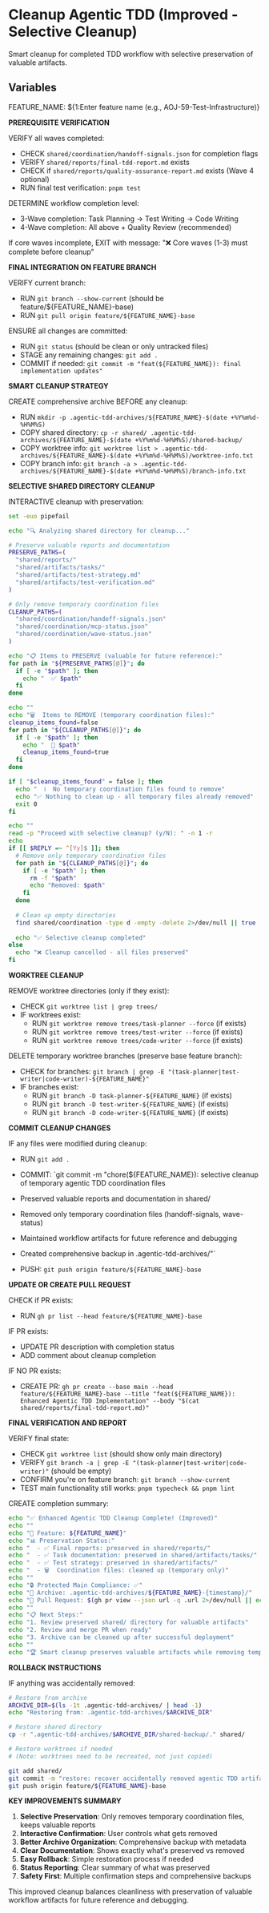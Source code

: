 # Cleanup Agentic TDD (Improved - Selective Cleanup)

Smart cleanup for completed TDD workflow with selective preservation of valuable artifacts.

## Variables
FEATURE_NAME: ${1:Enter feature name (e.g., AOJ-59-Test-Infrastructure)}

**PREREQUISITE VERIFICATION**

VERIFY all waves completed:
- CHECK `shared/coordination/handoff-signals.json` for completion flags
- VERIFY `shared/reports/final-tdd-report.md` exists
- CHECK if `shared/reports/quality-assurance-report.md` exists (Wave 4 optional)
- RUN final test verification: `pnpm test`

DETERMINE workflow completion level:
- 3-Wave completion: Task Planning → Test Writing → Code Writing  
- 4-Wave completion: All above + Quality Review (recommended)

If core waves incomplete, EXIT with message: "❌ Core waves (1-3) must complete before cleanup"

**FINAL INTEGRATION ON FEATURE BRANCH**

VERIFY current branch:
- RUN `git branch --show-current` (should be feature/${FEATURE_NAME}-base)
- RUN `git pull origin feature/${FEATURE_NAME}-base`

ENSURE all changes are committed:
- RUN `git status` (should be clean or only untracked files)
- STAGE any remaining changes: `git add .`
- COMMIT if needed: `git commit -m "feat(${FEATURE_NAME}): final implementation updates"`

**SMART CLEANUP STRATEGY**

CREATE comprehensive archive BEFORE any cleanup:
- RUN `mkdir -p .agentic-tdd-archives/${FEATURE_NAME}-$(date +%Y%m%d-%H%M%S)`
- COPY shared directory: `cp -r shared/ .agentic-tdd-archives/${FEATURE_NAME}-$(date +%Y%m%d-%H%M%S)/shared-backup/`
- COPY worktree info: `git worktree list > .agentic-tdd-archives/${FEATURE_NAME}-$(date +%Y%m%d-%H%M%S)/worktree-info.txt`
- COPY branch info: `git branch -a > .agentic-tdd-archives/${FEATURE_NAME}-$(date +%Y%m%d-%H%M%S)/branch-info.txt`

**SELECTIVE SHARED DIRECTORY CLEANUP**

INTERACTIVE cleanup with preservation:
```bash
set -euo pipefail

echo "🔍 Analyzing shared directory for cleanup..."

# Preserve valuable reports and documentation
PRESERVE_PATHS=(
  "shared/reports/"
  "shared/artifacts/tasks/" 
  "shared/artifacts/test-strategy.md"
  "shared/artifacts/test-verification.md"
)

# Only remove temporary coordination files
CLEANUP_PATHS=(
  "shared/coordination/handoff-signals.json"
  "shared/coordination/mcp-status.json" 
  "shared/coordination/wave-status.json"
)

echo "📋 Items to PRESERVE (valuable for future reference):"
for path in "${PRESERVE_PATHS[@]}"; do
  if [ -e "$path" ]; then
    echo "  ✅ $path"
  fi
done

echo ""
echo "🗑️  Items to REMOVE (temporary coordination files):"
cleanup_items_found=false
for path in "${CLEANUP_PATHS[@]}"; do
  if [ -e "$path" ]; then
    echo "  🔴 $path"
    cleanup_items_found=true
  fi
done

if [ "$cleanup_items_found" = false ]; then
  echo "  ℹ️  No temporary coordination files found to remove"
  echo "✅ Nothing to clean up - all temporary files already removed"
  exit 0
fi

echo ""
read -p "Proceed with selective cleanup? (y/N): " -n 1 -r
echo
if [[ $REPLY =~ ^[Yy]$ ]]; then
  # Remove only temporary coordination files
  for path in "${CLEANUP_PATHS[@]}"; do
    if [ -e "$path" ]; then
      rm -f "$path"
      echo "Removed: $path"
    fi
  done
  
  # Clean up empty directories
  find shared/coordination -type d -empty -delete 2>/dev/null || true
  
  echo "✅ Selective cleanup completed"
else
  echo "❌ Cleanup cancelled - all files preserved"
fi
```

**WORKTREE CLEANUP**

REMOVE worktree directories (only if they exist):
- CHECK `git worktree list | grep trees/`
- IF worktrees exist:
  - RUN `git worktree remove trees/task-planner --force` (if exists)
  - RUN `git worktree remove trees/test-writer --force` (if exists)  
  - RUN `git worktree remove trees/code-writer --force` (if exists)

DELETE temporary worktree branches (preserve base feature branch):
- CHECK for branches: `git branch | grep -E "(task-planner|test-writer|code-writer)-${FEATURE_NAME}"`
- IF branches exist:
  - RUN `git branch -D task-planner-${FEATURE_NAME}` (if exists)
  - RUN `git branch -D test-writer-${FEATURE_NAME}` (if exists)
  - RUN `git branch -D code-writer-${FEATURE_NAME}` (if exists)

**COMMIT CLEANUP CHANGES**

IF any files were modified during cleanup:
- RUN `git add .`
- COMMIT: `git commit -m "chore(${FEATURE_NAME}): selective cleanup of temporary agentic TDD coordination files

- Preserved valuable reports and documentation in shared/
- Removed only temporary coordination files (handoff-signals, wave-status)
- Maintained workflow artifacts for future reference and debugging
- Created comprehensive backup in .agentic-tdd-archives/"`
- PUSH: `git push origin feature/${FEATURE_NAME}-base`

**UPDATE OR CREATE PULL REQUEST**

CHECK if PR exists:
- RUN `gh pr list --head feature/${FEATURE_NAME}-base`

IF PR exists:
- UPDATE PR description with completion status
- ADD comment about cleanup completion

IF NO PR exists:
- CREATE PR: `gh pr create --base main --head feature/${FEATURE_NAME}-base --title "feat(${FEATURE_NAME}): Enhanced Agentic TDD Implementation" --body "$(cat shared/reports/final-tdd-report.md)"`

**FINAL VERIFICATION AND REPORT**

VERIFY final state:
- CHECK `git worktree list` (should show only main directory)
- VERIFY `git branch -a | grep -E "(task-planner|test-writer|code-writer)"` (should be empty)
- CONFIRM you're on feature branch: `git branch --show-current`
- TEST main functionality still works: `pnpm typecheck && pnpm lint`

CREATE completion summary:
```bash
echo "✅ Enhanced Agentic TDD Cleanup Complete! (Improved)"
echo ""
echo "🎯 Feature: ${FEATURE_NAME}"
echo "📊 Preservation Status:"
echo "  - ✅ Final reports: preserved in shared/reports/"
echo "  - ✅ Task documentation: preserved in shared/artifacts/tasks/"
echo "  - ✅ Test strategy: preserved in shared/artifacts/"
echo "  - 🗑️  Coordination files: cleaned up (temporary only)"
echo ""
echo "🔒 Protected Main Compliance: ✅"
echo "📁 Archive: .agentic-tdd-archives/${FEATURE_NAME}-{timestamp}/"
echo "🔗 Pull Request: $(gh pr view --json url -q .url 2>/dev/null || echo 'Create manually')"
echo ""
echo "📋 Next Steps:"
echo "1. Review preserved shared/ directory for valuable artifacts"
echo "2. Review and merge PR when ready"
echo "3. Archive can be cleaned up after successful deployment"
echo ""
echo "🏆 Smart cleanup preserves valuable artifacts while removing temporary files!"
```

**ROLLBACK INSTRUCTIONS**

IF anything was accidentally removed:
```bash
# Restore from archive
ARCHIVE_DIR=$(ls -1t .agentic-tdd-archives/ | head -1)
echo "Restoring from: .agentic-tdd-archives/$ARCHIVE_DIR"

# Restore shared directory 
cp -r ".agentic-tdd-archives/$ARCHIVE_DIR/shared-backup/." shared/

# Restore worktrees if needed
# (Note: worktrees need to be recreated, not just copied)

git add shared/
git commit -m "restore: recover accidentally removed agentic TDD artifacts"
git push origin feature/${FEATURE_NAME}-base
```

**KEY IMPROVEMENTS SUMMARY**

1. **Selective Preservation**: Only removes temporary coordination files, keeps valuable reports
2. **Interactive Confirmation**: User controls what gets removed  
3. **Better Archive Organization**: Comprehensive backup with metadata
4. **Clear Documentation**: Shows exactly what's preserved vs removed
5. **Easy Rollback**: Simple restoration process if needed
6. **Status Reporting**: Clear summary of what was preserved
7. **Safety First**: Multiple confirmation steps and comprehensive backups

This improved cleanup balances cleanliness with preservation of valuable workflow artifacts for future reference and debugging.